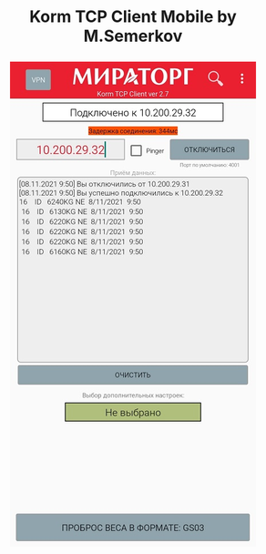 # <p align="center"> Korm TCP Client Mobile by M.Semerkov </p>


<p align="center">
  <img src="https://github.com/Mikhail-Semerkov/Korm_TCP_Client_Mobile/blob/master/image_korm_tcp_client_mobile.jpg" /></p>
  
  

